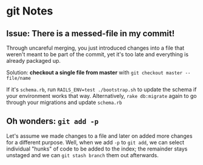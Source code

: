 # git Notes

## Issue: There is a messed-file in my commit!
Through uncareful merging, you just introduced changes into a file that
weren't meant to be part of the commit, yet it's too late and everything
is already packaged up.

Solution: **checkout a single file from master** with `git checkout
master -- file/name`

If it's `schema.rb`, run `RAILS_ENV=test ./bootstrap.sh` to update the
schema if your environment works that way. Alternatively, `rake
db:migrate` again to go through your migrations and update `schema.rb`

## Oh wonders: `git add -p`
Let's assume we made changes to a file and later on added more changes
for a different purpose. Well, when we add `-p` to `git add`, we can
select individual "hunks" of code to be added to the index; the
remainder stays unstaged and we can `git stash branch` them out
afterwards.

